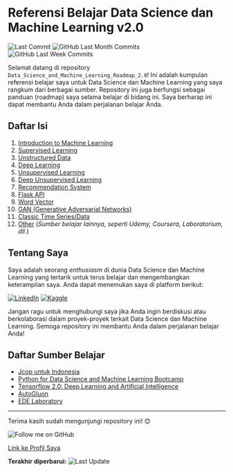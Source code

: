 # Referensi Belajar Data Science dan Machine Learning v2.0

![Last Commit](https://img.shields.io/github/last-commit/mhyubr/Data_Science_and_Machine_Learning_Roadmap_2.0)
![GitHub Last Month Commits](https://img.shields.io/github/commit-activity/m/mhyubr/Data_Science_and_Machine_Learning_Roadmap_2.0)
![GitHub Last Week Commits](https://img.shields.io/github/commit-activity/w/mhyubr/Data_Science_and_Machine_Learning_Roadmap_2.0)

Selamat datang di repository `Data_Science_and_Machine_Learning_Roadmap_2.0`! Ini adalah kumpulan referensi belajar saya untuk Data Science dan Machine Learning yang saya rangkum dari berbagai sumber. Repository ini juga berfungsi sebagai panduan (roadmap) saya selama belajar di bidang ini. Saya berharap ini dapat membantu Anda dalam perjalanan belajar Anda.

## Daftar Isi

1. [Introduction to Machine Learning](01%20-%20Introduction%20to%20Machine%20Learning)
2. [Supervised Learning](02%20-%20Supervised%20Learning)
3. [Unstructured Data](03%20-%20Unstructured%20Data)
4. [Deep Learning](04%20-%20Deep%20Learning)
5. [Unsupervised Learning](03%20-%20Unstructured%20Data)
6. [Deep Unsupervised Learning](05%20-%20Unsupervised%20Learning)
7. [Recommendation System](07%20-%20Recommendation%20System)
8. [Flask API](08%20-%20Flask%20API)
9. [Word Vector](09%20-%20Word%20Vector)
10. [GAN (Generative Adversarial Networks)](10%20-%20GAN%20(Generative%20Adversarial%20Networks))
11. [Classic Time Series/Data](11%20-%20Classic%20Time%20Series-data)
99. [Other](99%20-%20Other) (_Sumber belajar lainnya, seperti Udemy, Coursera, Laboratorium, dll._)

## Tentang Saya

Saya adalah seorang _enthusiasm_ di dunia Data Science dan Machine Learning yang tertarik untuk terus belajar dan mengembangkan keterampilan saya. Anda dapat menemukan saya di platform berikut:

[![LinkedIn](https://img.shields.io/badge/LinkedIn-Connect-blue?logo=linkedin&style=for-the-badge)](https://www.linkedin.com/in/mhyubr/)
[![Kaggle](https://img.shields.io/badge/Kaggle-Profile-orange?logo=kaggle&style=for-the-badge)](https://www.kaggle.com/muhammadayyubramli)

Jangan ragu untuk menghubungi saya jika Anda ingin berdiskusi atau berkolaborasi dalam proyek-proyek terkait Data Science dan Machine Learning. Semoga repository ini membantu Anda dalam perjalanan belajar Anda!

## Daftar Sumber Belajar

- [Jcop untuk Indonesia](https://www.youtube.com/@JCOpUntukIndonesia)
- [Python for Data Science and Machine Learning Bootcamp](https://www.udemy.com/course/python-for-data-science-and-machine-learning-bootcamp/)
- [Tensorflow 2.0: Deep Learning and Artificial Intelligence](https://www.udemy.com/course/deep-learning-tensorflow-2/)
- [AutoGluon](https://auto.gluon.ai/stable/index.html)
- [EDE Laboratory](https://www.instagram.com/lifeatedelab/)

---

Terima kasih sudah mengunjungi repository ini! 😊

![Follow me on GitHub](https://img.shields.io/github/followers/mhyubr?style=social)

[Link ke Profil Saya](https://github.com/mhyubr)

**Terakhir diperbarui:** ![Last Update](https://img.shields.io/github/last-commit/mhyubr/Data_Science_and_Machine_Learning_Roadmap_2.0?label=Realtime)
